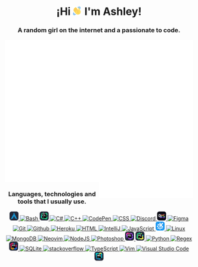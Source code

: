 <div align="center" style="text-align: center">
	<h1>¡Hi <a href="https://github.com/ashl3ycodes/ashl3ycodes#hi--im-ashley"><img src="./src/images/emojis/wave.gif" width="24" height="24" alt="👋"></a> I'm Ashley!</h1>
	<h3>A random girl on the internet and a passionate to code.</h3>
</div>
<div align="center" style="text-align: center">
	<!-- https://github.com/lowlighter/metrics -->
	<a href="https://github.com/ashl3ycodes/ashl3ycodes#a-random-girl-on-the-internet-and-a-passionate-to-code">
		<img align="center" width="50%" src="./general-metrics.svg" alt=""/>
	</a>
	<a href="https://github.com/ashl3ycodes/ashl3ycodes#a-random-girl-on-the-internet-and-a-passionate-to-code">
		<img align="right" width="50%" src="./social-metrics.svg" alt=""/>
	</a>
</div>
<div align="center" style="text-align: center">
	<!-- https://github.com/tandpfun/skill-icons#readme -->
	<h3 align="center">Languages, technologies and tools that I usually use.</h3>
	<a href="https://github.com/ashl3ycodes/ashl3ycodes#languages-technologies-and-tools-that-i-usually-use">
		<img src="./src/images/icons/archlinux.png" height="24" width="24" alt="Arch Linux">
	</a>
	<a href="https://github.com/ashl3ycodes/ashl3ycodes#languages-technologies-and-tools-that-i-usually-use">
		<img src="https://skillicons.dev/icons?i=bash&theme=dark&perline=1" height="24" width="24" alt="Bash"/>
	</a>
	<a href="https://github.com/ashl3ycodes/ashl3ycodes#languages-technologies-and-tools-that-i-usually-use">
		<img src="./src/images/icons/clion.png" height="24" width="24" alt="CLion"/>
	</a>
	<a href="https://github.com/ashl3ycodes/ashl3ycodes#languages-technologies-and-tools-that-i-usually-use">
		<img src="https://skillicons.dev/icons?i=cs&theme=dark&perline=1" height="24" width="24" alt="C#"/>
	</a>
	<a href="https://github.com/ashl3ycodes/ashl3ycodes#languages-technologies-and-tools-that-i-usually-use">
		<img src="https://skillicons.dev/icons?i=cpp&theme=dark&perline=1" height="24" width="24" alt="C++"/>
	</a>
	<a href="https://github.com/ashl3ycodes/ashl3ycodes#languages-technologies-and-tools-that-i-usually-use">
		<img src="https://skillicons.dev/icons?i=codepen&theme=dark&perline=1" height="24" width="24" alt="CodePen"/>
	</a>
	<a href="https://github.com/ashl3ycodes/ashl3ycodes#languages-technologies-and-tools-that-i-usually-use">
		<img src="https://skillicons.dev/icons?i=css&theme=dark&perline=1" height="24" width="24" alt="CSS"/>
	</a>
	<a href="https://github.com/ashl3ycodes/ashl3ycodes#languages-technologies-and-tools-that-i-usually-use">
		<img src="https://skillicons.dev/icons?i=discord&theme=dark&perline=1" height="24" width="24" alt="Discord"/>
	</a>
	<a href="https://github.com/ashl3ycodes/ashl3ycodes#languages-technologies-and-tools-that-i-usually-use">
		<img src="./src/images/icons/djs.png" height="24" width="24" alt="discord.js">
	</a>
	<a href="https://github.com/ashl3ycodes/ashl3ycodes#languages-technologies-and-tools-that-i-usually-use">
		<img src="https://skillicons.dev/icons?i=figma&theme=dark&perline=1" height="24" width="24" alt="Figma"/>
	</a>
	<a href="https://github.com/ashl3ycodes/ashl3ycodes#languages-technologies-and-tools-that-i-usually-use">
		<img src="https://skillicons.dev/icons?i=git&theme=dark&perline=1" height="24" width="24" alt="Git">
	</a>
	<a href="https://github.com/ashl3ycodes/ashl3ycodes#languages-technologies-and-tools-that-i-usually-use">
		<img src="https://skillicons.dev/icons?i=github&theme=dark&perline=1" height="24" width="24" alt="Github"/>
	</a>
	<a href="https://github.com/ashl3ycodes/ashl3ycodes#languages-technologies-and-tools-that-i-usually-use">
		<img src="https://skillicons.dev/icons?i=heroku&theme=dark&perline=1" height="24" width="24" alt="Heroku">
	</a>
	<a href="https://github.com/ashl3ycodes/ashl3ycodes#languages-technologies-and-tools-that-i-usually-use">
		<img src="https://skillicons.dev/icons?i=html&theme=dark&perline=1" height="24" width="24" alt="HTML"/>
	</a>
	<a href="https://github.com/ashl3ycodes/ashl3ycodes#languages-technologies-and-tools-that-i-usually-use">
		<img src="https://skillicons.dev/icons?i=idea&theme=dark&perline=1" height="24" width="24" alt="IntelliJ"/>
	</a>
	<a href="https://github.com/ashl3ycodes/ashl3ycodes#languages-technologies-and-tools-that-i-usually-use">
		<img src="https://skillicons.dev/icons?i=js&theme=dark&perline=1" height="24" width="24" alt="JavaScript"/>
	</a>
	<a href="https://github.com/ashl3ycodes/ashl3ycodes#languages-technologies-and-tools-that-i-usually-use">
		<img src="./src/images/icons/kde.png" height="24" width="24" alt="KDE">
	</a>
	<a href="https://github.com/ashl3ycodes/ashl3ycodes#languages-technologies-and-tools-that-i-usually-use">
		<img src="https://skillicons.dev/icons?i=linux&theme=dark&perlinee=1" height="24" width="24" alt="Linux">
	</a>
	<a href="https://github.com/ashl3ycodes/ashl3ycodes#languages-technologies-and-tools-that-i-usually-use">
		<img src="https://skillicons.dev/icons?i=mongodb&theme=dark&perline=1" height="24" width="24" alt="MongoDB">
	</a>
	<a href="https://github.com/ashl3ycodes/ashl3ycodes#languages-technologies-and-tools-that-i-usually-use">
		<img src="https://skillicons.dev/icons?i=neovim&theme=dark&perline=1" height="24" width="24" alt="Neovim">
	</a>
	<a href="https://github.com/ashl3ycodes/ashl3ycodes#languages-technologies-and-tools-that-i-usually-use">
		<img src="https://skillicons.dev/icons?i=nodejs&theme=dark&perline=1" height="24" width="24" alt="NodeJS">
	</a>
	<a href="https://github.com/ashl3ycodes/ashl3ycodes#languages-technologies-and-tools-that-i-usually-use">
		<img src="https://skillicons.dev/icons?i=ps&theme=dark&perline=1" height="24" width="24" alt="Photoshop">
	</a>
	<a href="https://github.com/ashl3ycodes/ashl3ycodes#languages-technologies-and-tools-that-i-usually-use">
		<img src="./src/images/icons/phpstorm.png" height="24" width="24" alt="PhpStorm">
	</a>
	<a href="https://github.com/ashl3ycodes/ashl3ycodes#languages-technologies-and-tools-that-i-usually-use">
		<img src="./src/images/icons/pycharm.png" height="24" width="24" alt="PyCharm">
	</a>
	<a href="https://github.com/ashl3ycodes/ashl3ycodes#languages-technologies-and-tools-that-i-usually-use">
		<img src="https://skillicons.dev/icons?i=python&theme=dark&perline=1" height="24" width="24" alt="Python">
	</a>
	<a href="https://github.com/ashl3ycodes/ashl3ycodes#languages-technologies-and-tools-that-i-usually-use">
		<img src="https://skillicons.dev/icons?i=regex&theme=dark&perline=1" height="24" width="24" alt="Regex">
	</a>
	<a href="https://github.com/ashl3ycodes/ashl3ycodes#languages-technologies-and-tools-that-i-usually-use">
		<img src="./src/images/icons/rider.png" height="24" width="24" alt="Rider">
	</a>
	<a href="https://github.com/ashl3ycodes/ashl3ycodes#languages-technologies-and-tools-that-i-usually-use">
		<img src="https://skillicons.dev/icons?i=sqlite&theme=dark&perline=1" height="24" width="24" alt="SQLite">
	</a>
	<a href="https://github.com/ashl3ycodes/ashl3ycodes#languages-technologies-and-tools-that-i-usually-use">
		<img src="https://skillicons.dev/icons?i=stackoverflow&theme=dark&perline=1" height="24" width="24" alt="stackoverflow">
	</a>
	<a href="https://github.com/ashl3ycodes/ashl3ycodes#languages-technologies-and-tools-that-i-usually-use">
		<img src="https://skillicons.dev/icons?i=ts&theme=dark&perline=1" height="24" width="24" alt="TypeScript">
	</a>
	<a href="https://github.com/ashl3ycodes/ashl3ycodes#languages-technologies-and-tools-that-i-usually-use">
		<img src="https://skillicons.dev/icons?i=vim&theme=dark&perline=1" height="24" width="24" alt="Vim">
	</a>
	<a href="https://github.com/ashl3ycodes/ashl3ycodes#languages-technologies-and-tools-that-i-usually-use">
		<img src="https://skillicons.dev/icons?i=vscode&theme=dark&perline=1" height="24" width="24" alt="Visual Studio Code">
	</a>
	<a href="https://github.com/ashl3ycodes/ashl3ycodes#languages-technologies-and-tools-that-i-usually-use">
		<img src="./src/images/icons/webstorm.png" height="24" width="24" alt="WebStorm">
	</a>
</div>
<div align="center" style="text-align: center">
	<!-- https://github.com/Ashutosh00710/github-readme-activity-graph -->
	<a href="https://github.com/ashl3ycodes/ashl3ycodes#languages-technologies-and-tools-that-i-usually-use">
		<img align="center" src="https://activity-graph.herokuapp.com/graph?username=ashl3ycodes&bg_color=0d111700&color=0366d6&line=549df1&point=403d3d&area=true&hide_border=true&custom_title=Contribution%20Graph" alt="">
	</a>
</div>

